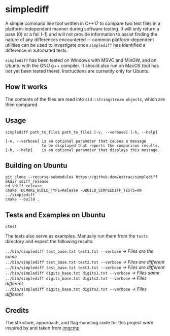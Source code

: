 # simplediff

A simple command line tool written in C++17 to compare two text files in a platform-independent manner during software testing. It will only return a pass (0) or a fail (-1) and will not provide information to assist finding the nature of any differences encountered -- common platform-dependent utilities can be used to investigate once `simplediff` has identified a difference in automated tests.

`simplediff` has been tested on Windows with MSVC and MinGW, and on Ubuntu with the GNU g++ compiler. It should also run on MacOS (but has not yet been tested there). Instructions are currently only for Ubuntu.


## How it works

The contents of the files are read into `std::stringstream objects`, which are then compared.


## Usage

    simplediff path_to_file1 path_to_file2 [-v, --verbose] [-h, --help]

    [-v, --verbose] is an optional parameter that causes a message
                    to be displayed that reports the comparison results.
    [-h, --help]    is an optional parameter that displays this message.


## Building on Ubuntu

    git clone --recurse-submodules https://github.dom/estrac/simplediff
    mkdir sdiff_release
    cd sdiff_release
    cmake -DCMAKE_BUILD_TYPE=Release -DBUILD_SIMPLEDIFF_TESTS=ON ../simplediff
    cmake --build .


## Tests and Examples on Ubuntu

    ctest

The tests also serve as examples. Manually run them from the `tests` directory and expect the following results:

`../bin/simplediff test_base.txt test1.txt --verbose` *-> Files are the same*  
`../bin/simplediff test_base.txt test2.txt --verbose` *-> Files are different*  
`../bin/simplediff test_base.txt test3.txt --verbose` *-> Files are different*
`../bin/simplediff digits_base.txt digits1.txt --verbose` *-> Files same*  
`../bin/simplediff digits_base.txt digits2.txt --verbose` *-> Files different*  
`../bin/simplediff digits_base.txt digits3.txt --verbose` *-> Files different*

## Credits

The structure, apporoach, and flag-handling code for this project were inspired by and taken from [imgcmp](https://github.com/yahiaetman/imgcmp)
